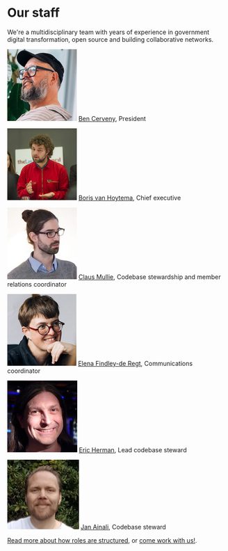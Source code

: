 
# Our staff

We're a multidisciplinary team with years of experience in government digital transformation, open source and building collaborative networks.

![photo of Ben Cervey](../brand-assets/ben.jpg)
[Ben Cerveny](ben-bio.md), President

![photo of Boris van Hoyteam](../brand-assets/Boris.png)
[Boris van Hoytema](boris-bio.md), Chief executive

![photo of Claus Mullie](../brand-assets/claus.jpg)
[Claus Mullie](claus-bio.md), Codebase stewardship and member relations coordinator

![photo of Elena Findley-de Regt](../brand-assets/elena-160x165.jpg)
[Elena Findley-de Regt](elena-bio.md), Communications coordinator

![photo of Eric Herman](../brand-assets/eric.JPG)
[Eric Herman](eric-bio.md), Lead codebase steward

![photo of Jan Ainali](../brand-assets/jan.jpg)
[Jan Ainali](jan-bio.md), Codebase steward

[Read more about how roles are structured](https://about.publiccode.net/organization/staff.html), or [come work with us!](../careers/index.md).
